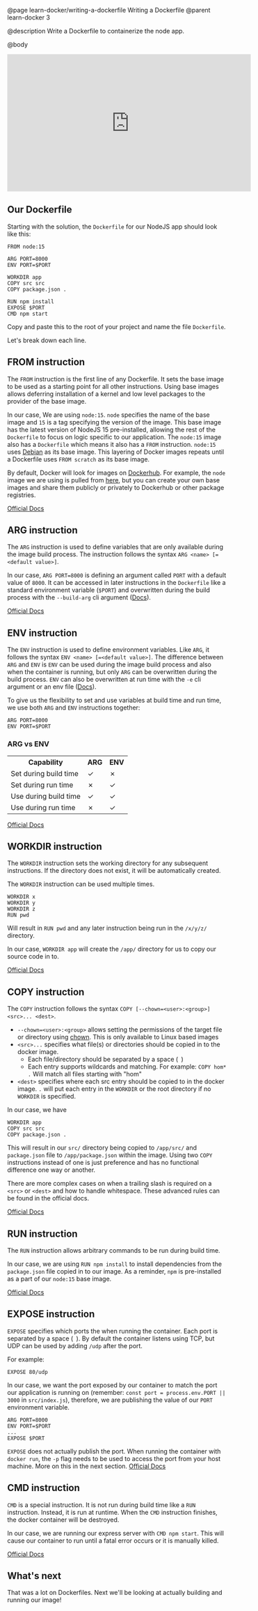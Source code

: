 @page learn-docker/writing-a-dockerfile Writing a Dockerfile
@parent learn-docker 3

@description Write a Dockerfile to containerize the node app.

@body

<iframe width="560" height="315" src="https://www.youtube.com/embed/LiAkpRc6z0Y" frameborder="0" allow="accelerometer; autoplay; encrypted-media; gyroscope; picture-in-picture" allowfullscreen></iframe>

## Our Dockerfile
Starting with the solution, the `Dockerfile` for our NodeJS app should look like this:
```
FROM node:15

ARG PORT=8000
ENV PORT=$PORT

WORKDIR app
COPY src src
COPY package.json .

RUN npm install
EXPOSE $PORT
CMD npm start
```
Copy and paste this to the root of your project and name the file `Dockerfile`.

Let's break down each line.
## FROM instruction
The `FROM` instruction is the first line of any Dockerfile. It sets the base image to be used as a starting point for all other instructions. Using base images allows deferring installation of a kernel and low level packages to the provider of the base image.

In our case, We are using `node:15`. `node` specifies the name of the base image and `15` is a tag specifying the version of the image. This base image has the latest version of NodeJS 15 pre-installed, allowing the rest of the `Dockerfile` to focus on logic specific to our application. The `node:15` image also has a `Dockerfile` which means it also has a `FROM` instruction. `node:15` uses [Debian](https://hub.docker.com/_/debian) as its base image. This layering of Docker images repeats until a Dockerfile uses `FROM scratch` as its base image.

By default, Docker will look for images  on [Dockerhub](https://hub.docker.com/). For example, the `node` image we are using is pulled from [here](https://hub.docker.com/_/node), but you can create your own base images and share them publicly or privately to Dockerhub or other package registries.

[Official Docs](https://docs.docker.com/engine/reference/builder/#from)

## ARG instruction
The `ARG` instruction is used to define variables that are only available during the image build process. The instruction follows the syntax `ARG <name> [=<default value>]`.

In our case, `ARG PORT=8000` is defining an argument called `PORT` with a default value of `8000`. It can be accessed in later instructions in the `Dockerfile` like a standard environment variable (`$PORT`) and overwritten during the build process with the `--build-arg` cli argument ([Docs](https://docs.docker.com/engine/reference/commandline/build/#set-build-time-variables---build-arg)).

[Official Docs](https://docs.docker.com/engine/reference/builder/#arg)

## ENV instruction
The `ENV` instruction is used to define environment variables. Like `ARG`, it follows the syntax `ENV <name> [=<default value>]`. The difference between `ARG` and `ENV` is `ENV` can be used during the image build process and also when the container is running, but only `ARG` can be overwritten during the build process. `ENV` can also be overwritten at run time with the `-e` cli argument or an env file ([Docs](https://docs.docker.com/engine/reference/run/#env-environment-variables)).

To give us the flexibility to set and use variables at build time and run time, we use both `ARG` and `ENV` instructions together:

```
ARG PORT=8000
ENV PORT=$PORT
```

### ARG vs ENV

<table>
   <tr>
      <th>Capability</th>
      <th>ARG</th>
      <th>ENV</th>
   </tr>
   <tr>
      <td>Set during build time</td>
      <td>&check;</td>
      <td>&cross;</td>
   </tr>
   <tr>
      <td>Set during run time</td>
      <td>&cross;</td>
      <td>&check;</td>
   </tr>
   <tr>
      <td>Use during build time</td>
      <td>&check;</td>
      <td>&check;</td>
   </tr>
   <tr>
      <td>Use during run time</td>
      <td>&cross;</td>
      <td>&check;</td>
   </tr>
   </table>
</table>

[Official Docs](https://docs.docker.com/engine/reference/builder/#env)

## WORKDIR instruction
The `WORKDIR` instruction sets the working directory for any subsequent instructions. If the directory does not exist, it will be automatically created.

The `WORKDIR` instruction can be used multiple times.
```
WORKDIR x
WORKDIR y
WORKDIR z
RUN pwd
```
Will result in `RUN pwd` and any later instruction being run in the `/x/y/z/` directory.

In our case, `WORKDIR app` will create the `/app/` directory for us to copy our source code in to.

[Official Docs](https://docs.docker.com/engine/reference/builder/#workdir)

## COPY instruction
The `COPY` instruction follows the syntax `COPY [--chown=<user>:<group>] <src>... <dest>`.
- `--chown=<user>:<group>` allows setting the permissions of the target file or directory using [chown](https://linux.die.net/man/1/chown). This is only available to Linux based images
- `<src>...` specifies what file(s) or directories should be copied in to the docker image.
    - Each file/directory should be separated by a space (` `)
    - Each entry supports wildcards and matching. For example: `COPY hom* .` Will match all files starting with "hom"
- `<dest>` specifies where each src entry should be copied to in the docker image. `.` will put each entry in the `WORKDIR` or the root directory if no `WORKDIR` is specified.

In our case, we have
```
WORKDIR app
COPY src src
COPY package.json .
```
This will result in our `src/` directory being copied to `/app/src/` and `package.json` file to `/app/package.json` within the image. Using two `COPY` instructions instead of one is just preference and has no functional difference one way or another.

There are more complex cases on when a trailing slash is required on a `<src>` or `<dest>` and how to handle whitespace. These advanced rules can be found in the official docs.

[Official Docs](https://docs.docker.com/engine/reference/builder/#copy)

## RUN instruction
The `RUN` instruction allows arbitrary commands to be run during build time.

In our case, we are using `RUN npm install` to install dependencies from the `package.json` file copied in to our image. As a reminder, `npm` is pre-installed as a part of our `node:15` base image.

[Official Docs](https://docs.docker.com/engine/reference/builder/#run)

## EXPOSE instruction
`EXPOSE` specifies which ports the when running the container. Each port is separated by a space (` `). By default the container listens using TCP, but UDP can be used by adding `/udp` after the port.

For example:
```
EXPOSE 80/udp
```

In our case, we want the port exposed by our container to match the port our application is running on (remember: `const port = process.env.PORT || 3000` in `src/index.js`), therefore, we are publishing the value of our `PORT` environment variable.
```
ARG PORT=8000
ENV PORT=$PORT
...
EXPOSE $PORT
```

`EXPOSE` does not actually publish the port. When running the container with `docker run`, the `-p` flag needs to be used to access the port from your host machine. More on this in the next section.
[Official Docs](https://docs.docker.com/engine/reference/builder/#expose)

## CMD instruction
`CMD` is a special instruction. It is not run during build time like a `RUN` instruction. Instead, it is run at runtime. When the `CMD` instruction finishes, the docker container will be destroyed.

In our case, we are running our express server with `CMD npm start`. This will cause our container to run until a fatal error occurs or it is manually killed.

[Official Docs](https://docs.docker.com/engine/reference/builder/#cmd)

## What's next
That was a lot on Dockerfiles. Next we'll be looking at actually building and running our image!